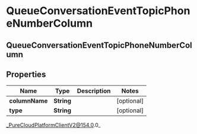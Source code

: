 # QueueConversationEventTopicPhoneNumberColumn

## QueueConversationEventTopicPhoneNumberColumn

## Properties

|Name | Type | Description | Notes|
|------------ | ------------- | ------------- | -------------|
| **columnName** | **String** |  | [optional] |
| **type** | **String** |  | [optional] |



_PureCloudPlatformClientV2@154.0.0_
